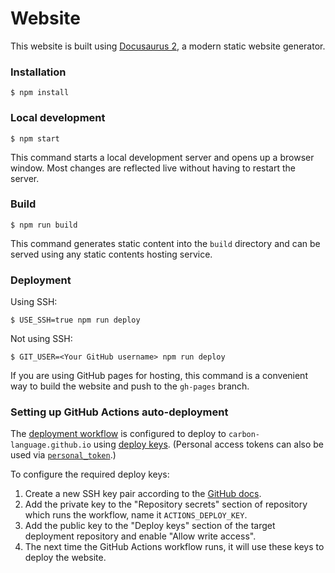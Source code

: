 # Website

This website is built using [Docusaurus 2](https://docusaurus.io/), a modern static website generator.

### Installation

```
$ npm install
```

### Local development

```
$ npm start
```

This command starts a local development server and opens up a browser window. Most changes are reflected live without having to restart the server.

### Build

```
$ npm run build
```

This command generates static content into the `build` directory and can be served using any static contents hosting service.

### Deployment

Using SSH:

```
$ USE_SSH=true npm run deploy
```

Not using SSH:

```
$ GIT_USER=<Your GitHub username> npm run deploy
```

If you are using GitHub pages for hosting, this command is a convenient way to build the website and push to the `gh-pages` branch.

### Setting up GitHub Actions auto-deployment

The [deployment workflow](../.github/workflows/deploy-website.yaml) is configured to deploy to `carbon-language.github.io` using [deploy keys](https://docs.github.com/en/developers/overview/managing-deploy-keys).
(Personal access tokens can also be used via [`personal_token`](https://github.com/peaceiris/actions-gh-pages#%EF%B8%8F-deploy-to-external-repository-external_repository).)

To configure the required deploy keys:

1. Create a new SSH key pair according to the [GitHub docs](https://docs.github.com/en/authentication/connecting-to-github-with-ssh/generating-a-new-ssh-key-and-adding-it-to-the-ssh-agent#generating-a-new-ssh-key).
2. Add the private key to the "Repository secrets" section of repository which runs the workflow, name it `ACTIONS_DEPLOY_KEY`.
3. Add the public key to the "Deploy keys" section of the target deployment repository and enable "Allow write access".
4. The next time the GitHub Actions workflow runs, it will use these keys to deploy the website.
